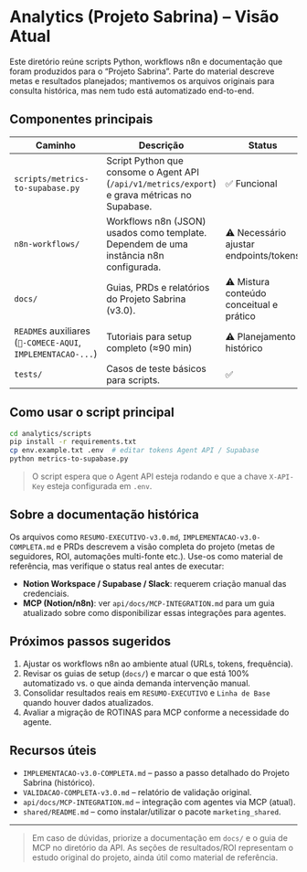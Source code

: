# Analytics (Projeto Sabrina) – Visão Atual

Este diretório reúne scripts Python, workflows n8n e documentação que foram produzidos para o “Projeto Sabrina”. Parte do material descreve metas e resultados planejados; mantivemos os arquivos originais para consulta histórica, mas nem tudo está automatizado end-to-end.

## Componentes principais

| Caminho | Descrição | Status |
|---------|-----------|--------|
| `scripts/metrics-to-supabase.py` | Script Python que consome o Agent API (`/api/v1/metrics/export`) e grava métricas no Supabase. | ✅ Funcional |
| `n8n-workflows/` | Workflows n8n (JSON) usados como template. Dependem de uma instância n8n configurada. | ⚠️ Necessário ajustar endpoints/tokens |
| `docs/` | Guias, PRDs e relatórios do Projeto Sabrina (v3.0). | ⚠️ Mistura conteúdo conceitual e prático |
| `README`s auxiliares (`🚀-COMECE-AQUI`, `IMPLEMENTACAO-...`) | Tutoriais para setup completo (≈90 min) | ⚠️ Planejamento histórico |
| `tests/` | Casos de teste básicos para scripts. | ✅ |

## Como usar o script principal

```bash
cd analytics/scripts
pip install -r requirements.txt
cp env.example.txt .env  # editar tokens Agent API / Supabase
python metrics-to-supabase.py
```

> O script espera que o Agent API esteja rodando e que a chave `X-API-Key` esteja configurada em `.env`.

## Sobre a documentação histórica

Os arquivos como `RESUMO-EXECUTIVO-v3.0.md`, `IMPLEMENTACAO-v3.0-COMPLETA.md` e PRDs descrevem a visão completa do projeto (metas de seguidores, ROI, automações multi-fonte etc.). Use-os como material de referência, mas verifique o status real antes de executar:

- **Notion Workspace / Supabase / Slack**: requerem criação manual das credenciais.  
- **MCP (Notion/n8n)**: ver `api/docs/MCP-INTEGRATION.md` para um guia atualizado sobre como disponibilizar essas integrações para agentes.

## Próximos passos sugeridos

1. Ajustar os workflows n8n ao ambiente atual (URLs, tokens, frequência).  
2. Revisar os guias de setup (`docs/`) e marcar o que está 100% automatizado vs. o que ainda demanda intervenção manual.  
3. Consolidar resultados reais em `RESUMO-EXECUTIVO` e `Linha de Base` quando houver dados atualizados.  
4. Avaliar a migração de ROTINAS para MCP conforme a necessidade do agente.

## Recursos úteis

- `IMPLEMENTACAO-v3.0-COMPLETA.md` – passo a passo detalhado do Projeto Sabrina (histórico).  
- `VALIDACAO-COMPLETA-v3.0.md` – relatório de validação original.  
- `api/docs/MCP-INTEGRATION.md` – integração com agentes via MCP (atual).  
- `shared/README.md` – como instalar/utilizar o pacote `marketing_shared`.

---

> Em caso de dúvidas, priorize a documentação em `docs/` e o guia de MCP no diretório da API. As seções de resultados/ROI representam o estudo original do projeto, ainda útil como material de referência.
